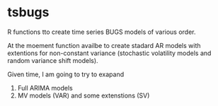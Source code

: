 tsbugs
======
R functions tto create time series BUGS models of various order.

At the moement function availbe to create stadard AR models with extentions for non-constant variance (stochastic volatility models and random variance shift models).

Given time, I am going to try to exapand

1) Full ARIMA models
1) MV models (VAR) and some extenstions (SV)
